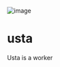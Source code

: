 ![image](https://cloud.githubusercontent.com/assets/182906/12042827/6f6726d6-ae87-11e5-800c-f3afeb1f760e.png)

# usta
Usta is a worker
